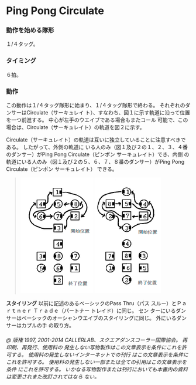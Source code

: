 

# Ping Pong Circulate
### 動作を始める隊形
 １/４タッグ。
### タイミング
 ６拍。
### 動作


この動作は１/４タッグ隊形に始まり、１/４タッグ隊形で終わる。 それぞれのダンサーはCirculate（サーキュレイ ト）、すなわち、図１に示す軌道に沿って位置を一つ前進する。 中心が左手のウエイブである場合もまたコール 可能で、この場合は、Circulate（サーキュレイト）の軌道を図２に示す。

Circulate（サーキュレイト）の軌道は互いに独立していることに注意すべきである。 したがって、外側の軌道に いる人のみ（図１及び２の１、２、３、４番のダンサー）がPing Pong Circulate（ピンポン サーキュレイト）でき、内側 の軌道にいる人のみ（図１及び２の５、６、７、８番のダンサー）がPing Pong Circulate（ピンポン サーキュレイト） できる。

> 
> ![alt](ping_pong_1.lang-ja.png)
> ![alt](ping_pong_2.lang-ja.png)
> 
**スタイリング**
以前に記述のあるベーシックのPass Thru（パス スルー）とＰａｒｔｎｅｒ Ｔｒａｄｅ（パートナー トレイド）に同じ。 セン ターにいるダンサーはベーシックのオーシャンウエイブのスタイリングに同じ。 外にいるダンサーはカプルの手 の取り方。

###### @ 版権 1997, 2001-2014 CALLERLAB、スクエアダンスコーラー国際協会。 再印刷、再発行、使用料の 発生しない写物製作はこの文章表示を条件にこれを許可する。 使用料の発生しないインターネットでの刊行 はこの文章表示を条件にこれを許可する。 使用料の発生しない一部または全ての引用はこの文章表示を条件 にこれを許可する。 いかなる写物製作または刊行においても本書内の資料は変更されまた改訂されてはなら ない。


